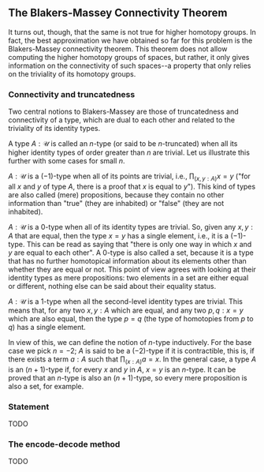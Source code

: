## The Blakers-Massey Connectivity Theorem

It turns out, though, that the same is not true for higher homotopy groups. In fact, the best approximation we have obtained so far for this problem is the Blakers-Massey connectivity theorem. This theorem does not allow computing the higher homotopy groups of spaces, but rather, it only gives information on the connectivity of such spaces--a property that only relies on the triviality of its homotopy groups.


### Connectivity and truncatedness

Two central notions to Blakers-Massey are those of truncatedness and connectivity of a type, which are dual to each other and related to the triviality of its identity types.

A type $A : \mathcal{U}$ is called an $n$-type (or said to be $n$-truncated) when all its higher identity types of order greater than $n$ are trivial. Let us illustrate this further with some cases for small $n$.

$A : \mathcal{U}$ is a $(-1)$-type when all of its points are trivial, i.e., $\prod_{(x,y : A)}x = y$ ("for all $x$ and $y$ of type $A$, there is a proof that $x$ is equal to $y$"). This kind of types are also called (mere) propositions, because they contain no other information than "true" (they are inhabited) or "false" (they are not inhabited).

$A : \mathcal{U}$ is a $0$-type when all of its identity types are trivial. So, given any $x,y : A$ that are equal, then the type $x = y$ has a single element, i.e., it is a $(-1)$-type. This can be read as saying that "there is only one way in which $x$ and $y$ are equal to each other". A $0$-type is also called a set, because it is a type that has no further homotopical information about its elements other than whether they are equal or not. This point of view agrees with looking at their identity types as mere propositions: two elements in a set are either equal or different, nothing else can be said about their equality status.

$A : \mathcal{U}$ is a $1$-type when all the second-level identity types are trivial. This means that, for any two $x,y : A$ which are equal, and any two $p,q : x = y$ which are also equal, then the type $p = q$ (the type of homotopies from $p$ to $q$) has a single element.

In view of this, we can define the notion of $n$-type inductively. For the base case we pick $n = -2$; $A$ is said to be a $(-2)$-type if it is contractible, this is, if there exists a term $a : A$ such that $\prod_{(x : A)}a = x$. In the general case, a type $A$ is an $(n+1)$-type if, for every $x$ and $y$ in $A$, $x = y$ is an $n$-type. It can be proved that an $n$-type is also an $(n+1)$-type, so every mere proposition is also a set, for example.


### Statement

TODO


### The encode-decode method

TODO
